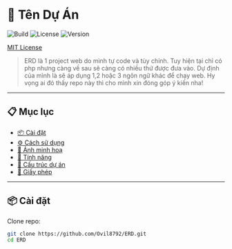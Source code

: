 # 🚀 Tên Dự Án

![Build](https://img.shields.io/badge/build-passing-brightgreen)
![License](https://img.shields.io/badge/license-MIT-blue.svg)
![Version](https://img.shields.io/badge/version-1.0.0-orange)

[MIT License](https://github.com/Ovil8792/ERD/blob/main/LICENSE)

> ERD là 1 project web do mình tự code và tùy chỉnh.
> Tuy hiện tại chỉ có php nhưng càng về sau sẽ càng có nhiều thứ được đưa vào.
> Dự định của mình là sẽ áp dụng 1,2 hoặc 3 ngôn ngữ khác để chạy web.
> Hy vọng ai đó thấy repo này thì cho mình xin đóng góp ý kiến nha!

---

## 📋 Mục lục

- [📦 Cài đặt](#-cài-đặt)
- [⚙️ Cách sử dụng](#️-cách-sử-dụng)
- [📸 Ảnh minh hoạ](#-ảnh-minh-hoạ)
- [🧩 Tính năng](#-tính-năng)
- [🔧 Cấu trúc dự án](#-cấu-trúc-dự-án)
- [📜 Giấy phép](#-giấy-phép)

---

## 📦 Cài đặt

Clone repo:

```bash
git clone https://github.com/Ovil8792/ERD.git
cd ERD
